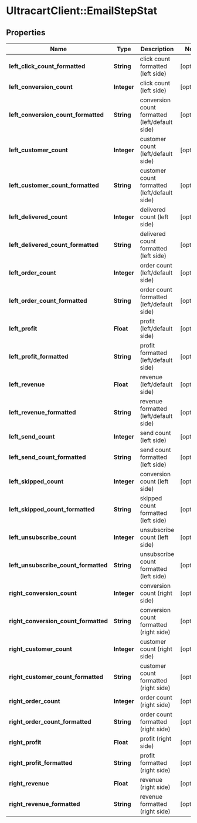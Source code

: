 # UltracartClient::EmailStepStat

## Properties
Name | Type | Description | Notes
------------ | ------------- | ------------- | -------------
**left_click_count_formatted** | **String** | click count formatted (left side) | [optional] 
**left_conversion_count** | **Integer** | click count (left side) | [optional] 
**left_conversion_count_formatted** | **String** | conversion count formatted (left/default side) | [optional] 
**left_customer_count** | **Integer** | customer count (left/default side) | [optional] 
**left_customer_count_formatted** | **String** | customer count formatted (left/default side) | [optional] 
**left_delivered_count** | **Integer** | delivered count (left side) | [optional] 
**left_delivered_count_formatted** | **String** | delivered count formatted (left side) | [optional] 
**left_order_count** | **Integer** | order count (left/default side) | [optional] 
**left_order_count_formatted** | **String** | order count formatted (left/default side) | [optional] 
**left_profit** | **Float** | profit (left/default side) | [optional] 
**left_profit_formatted** | **String** | profit formatted (left/default side) | [optional] 
**left_revenue** | **Float** | revenue (left/default side) | [optional] 
**left_revenue_formatted** | **String** | revenue formatted (left/default side) | [optional] 
**left_send_count** | **Integer** | send count (left side) | [optional] 
**left_send_count_formatted** | **String** | send count formatted (left side) | [optional] 
**left_skipped_count** | **Integer** | conversion count (left side) | [optional] 
**left_skipped_count_formatted** | **String** | skipped count formatted (left side) | [optional] 
**left_unsubscribe_count** | **Integer** | unsubscribe count (left side) | [optional] 
**left_unsubscribe_count_formatted** | **String** | unsubscribe count formatted (left side) | [optional] 
**right_conversion_count** | **Integer** | conversion count (right side) | [optional] 
**right_conversion_count_formatted** | **String** | conversion count formatted (right side) | [optional] 
**right_customer_count** | **Integer** | customer count (right side) | [optional] 
**right_customer_count_formatted** | **String** | customer count formatted (right side) | [optional] 
**right_order_count** | **Integer** | order count (right side) | [optional] 
**right_order_count_formatted** | **String** | order count formatted (right side) | [optional] 
**right_profit** | **Float** | profit (right side) | [optional] 
**right_profit_formatted** | **String** | profit formatted (right side) | [optional] 
**right_revenue** | **Float** | revenue (right side) | [optional] 
**right_revenue_formatted** | **String** | revenue formatted (right side) | [optional] 


